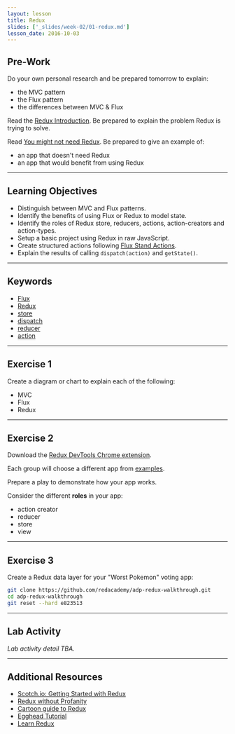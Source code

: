 ```yaml
---
layout: lesson
title: Redux
slides: ['_slides/week-02/01-redux.md']
lesson_date: 2016-10-03
---
```


## Pre-Work

Do your own personal research and be prepared tomorrow to explain:

- the MVC pattern
- the Flux pattern
- the differences between MVC & Flux

Read the [Redux Introduction](http://redux.js.org/docs/introduction/index.html). 
Be prepared to explain the problem Redux is trying to solve.

Read [You might not need Redux](https://medium.com/@dan_abramov/you-might-not-need-redux-be46360cf367).
Be prepared to give an example of:
  - an app that doesn't need Redux
  - an app that would benefit from using Redux

---

## Learning Objectives

- Distinguish between MVC and Flux patterns.
- Identify the benefits of using Flux or Redux to model state.
- Identify the roles of Redux store, reducers, actions, action-creators and action-types.
- Setup a basic project using Redux in raw JavaScript.
- Create structured actions following [Flux Stand Actions](https://github.com/acdlite/flux-standard-action).
- Explain the results of calling `dispatch(action)` and `getState()`.

---

## Keywords

- [Flux](http://redux.js.org/index.html)
- [Redux](http://redux.js.org/index.html)
- [store](http://redux.js.org/docs/basics/Store.html)
- [dispatch](http://redux.js.org/docs/api/Store.html#dispatch)
- [reducer](http://redux.js.org/docs/basics/Reducers.html)
- [action](http://redux.js.org/docs/basics/Actions.html)

---

## Exercise 1

Create a diagram or chart to explain each of the following:

- MVC
- Flux
- Redux

---

## Exercise 2

Download the [Redux DevTools Chrome extension](https://chrome.google.com/webstore/detail/redux-devtools/lmhkpmbekcpmknklioeibfkpmmfibljd?hl=en).

Each group will choose a different app from [examples](http://redux.js.org/docs/introduction/Examples.html).

Prepare a play to demonstrate how your app works.

Consider the different **roles** in your app:

- action creator
- reducer
- store
- view

---

## Exercise 3

Create a Redux data layer for your "Worst Pokemon" voting app:

```bash
git clone https://github.com/redacademy/adp-redux-walkthrough.git
cd adp-redux-walkthrough
git reset --hard e823513
```

---

## Lab Activity

*Lab activity detail TBA.*

---

## Additional Resources

- [Scotch.io: Getting Started with Redux](https://scotch.io/bar-talk/getting-started-with-redux-an-intro)
- [Redux without Profanity](https://tonyhb.gitbooks.io/redux-without-profanity/content/index.html)
- [Cartoon guide to Redux](https://code-cartoons.com/a-cartoon-intro-to-redux-3afb775501a6)
- [Egghead Tutorial](https://egghead.io/courses/getting-started-with-redux)
- [Learn Redux](https://learnredux.com/)